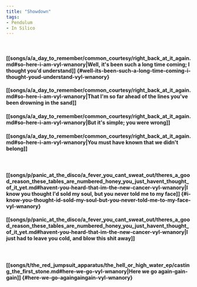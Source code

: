 ```yaml
---
title: "Showdown"
tags:
- Pendulum
- In Silico
---
```

&nbsp;
#### [[songs/a/a_day_to_remember/common_courtesy/right_back_at_it_again.md#so-here-i-am-vyl-wnanory|Well, it's been such a long time coming; I thought you'd understand]] {#well-its-been-such-a-long-time-coming-i-thought-youd-understand-vyl-wnanory}
#### [[songs/a/a_day_to_remember/common_courtesy/right_back_at_it_again.md#so-here-i-am-vyl-wnanory|That I'm so far ahead of the lines you've been drowning in the sand]]
#### [[songs/a/a_day_to_remember/common_courtesy/right_back_at_it_again.md#so-here-i-am-vyl-wnanory|But it's simple; you were wrong]]
#### [[songs/a/a_day_to_remember/common_courtesy/right_back_at_it_again.md#so-here-i-am-vyl-wnanory|You must have known that we didn't belong]]
&nbsp;
#### [[songs/p/panic_at_the_disco/a_fever_you_cant_sweat_out/theres_a_good_reason_these_tables_are_numbered_honey_you_just_havent_thought_of_it_yet.md#havent-you-heard-that-im-the-new-cancer-vyl-wnanory|I know you thought I'd sold my soul, but you never told me to my face]] {#i-know-you-thought-id-sold-my-soul-but-you-never-told-me-to-my-face-vyl-wnanory}
#### [[songs/p/panic_at_the_disco/a_fever_you_cant_sweat_out/theres_a_good_reason_these_tables_are_numbered_honey_you_just_havent_thought_of_it_yet.md#havent-you-heard-that-im-the-new-cancer-vyl-wnanory|I just had to leave you cold, and blow this shit away]]
&nbsp;
#### [[songs/t/the_red_jumpsuit_apparatus/the_hell_or_high_water_ep/casting_the_first_stone.md#here-we-go-vyl-wnanory|Here we go again-gain-gain]] {#here-we-go-againgaingain-vyl-wnanory}
